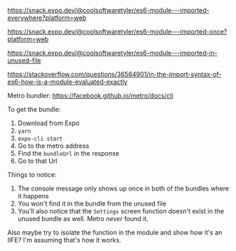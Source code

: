 https://snack.expo.dev/@coolsoftwaretyler/es6-module---imported-everywhere?platform=web

https://snack.expo.dev/@coolsoftwaretyler/es6-module---imported-once?platform=web

https://snack.expo.dev/@coolsoftwaretyler/es6-module---imported-in-unused-file

https://stackoverflow.com/questions/36564901/in-the-import-syntax-of-es6-how-is-a-module-evaluated-exactly

Metro bundler: https://facebook.github.io/metro/docs/cli

To get the bundle:

1. Download from Expo
1. `yarn`
1. `expo-cli start`
1. Go to the metro address
1. Find the `bundleUrl` in the response
1. Go to that Url

Things to notice:

1. The console message only shows up once in both of the bundles where it happens
1. You won't find it in the bundle from the unused file
1. You'll also notice that the `Settings` screen function doesn't exist in the unused bundle as well. Metro *never* found it.

Also maybe try to isolate the function in the module and show how it's an IIFE? I'm assuming that's how it works.